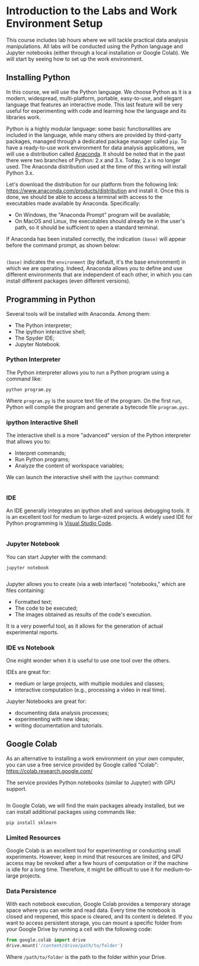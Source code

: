 # Introduction to the Labs and Work Environment Setup
This course includes lab hours where we will tackle practical data analysis manipulations. All labs will be conducted using the Python language and Jupyter notebooks (either through a local installation or Google Colab). We will start by seeing how to set up the work environment.

## Installing Python
In this course, we will use the Python language. We choose Python as it is a modern, widespread, multi-platform, portable, easy-to-use, and elegant language that features an interactive mode. This last feature will be very useful for experimenting with code and learning how the language and its libraries work.

Python is a highly modular language: some basic functionalities are included in the language, while many others are provided by third-party packages, managed through a dedicated package manager called `pip`. To have a ready-to-use work environment for data analysis applications, we will use a distribution called [Anaconda](https://www.anaconda.com/). It should be noted that in the past there were two branches of Python: 2.x and 3.x. Today, 2.x is no longer used. The Anaconda distribution used at the time of this writing will install Python 3.x.

Let's download the distribution for our platform from the following link: https://www.anaconda.com/products/distribution and install it. Once this is done, we should be able to access a terminal with access to the executables made available by Anaconda. Specifically:
 * On Windows, the "Anaconda Prompt" program will be available;
 * On MacOS and Linux, the executables should already be in the user's path, so it should be sufficient to open a standard terminal.

 If Anaconda has been installed correctly, the indication `(base)` will appear before the command prompt, as shown below:

```{figure} /_static/lecture_specific/intro_python/anaconda_prompt.png
```

 `(base)` indicates the `environment` (by default, it's the base environment) in which we are operating. Indeed, Anaconda allows you to define and use different environments that are independent of each other, in which you can install different packages (even different versions).

## Programming in Python
Several tools will be installed with Anaconda. Among them:
* The Python interpreter;
* The ipython interactive shell;
* The Spyder IDE;
* Jupyter Notebook.

### Python Interpreter
The Python interpreter allows you to run a Python program using a command like:

`python program.py`

Where `program.py` is the source text file of the program. On the first run, Python will compile the program and generate a bytecode file `program.pyc`.

### ipython Interactive Shell
The interactive shell is a more "advanced" version of the Python interpreter that allows you to:

* Interpret commands;
* Run Python programs;
* Analyze the content of workspace variables;

We can launch the interactive shell with the `ipython` command:

```{figure} /_static/lecture_specific/intro_python/ipython.png
```

### IDE
An IDE generally integrates an ipython shell and various debugging tools. It is an excellent tool for medium to large-sized projects. A widely used IDE for Python programming is [Visual Studio Code](https://code.visualstudio.com/).

```{figure} /_static/lecture_specific/intro_python/vscode.png
```

### Jupyter Notebook
You can start Jupyter with the command:

`jupyter notebook`

```{figure} /_static/lecture_specific/intro_python/jupyter.png
```

Jupyter allows you to create (via a web interface) "notebooks," which are files containing:
* Formatted text;
* The code to be executed;
* The images obtained as results of the code's execution.

It is a very powerful tool, as it allows for the generation of actual experimental reports.

### IDE vs Notebook
One might wonder when it is useful to use one tool over the others.

IDEs are great for:
 * medium or large projects, with multiple modules and classes;
 * interactive computation (e.g., processing a video in real time).

Jupyter Notebooks are great for:
 * documenting data analysis processes;
 * experimenting with new ideas;
 * writing documentation and tutorials.

 ## Google Colab
 As an alternative to installing a work environment on your own computer, you can use a free service provided by Google called "Colab": https://colab.research.google.com/

 The service provides Python notebooks (similar to Jupyter) with GPU support.

```{figure} /_static/lecture_specific/intro_python/colab.png
```

In Google Colab, we will find the main packages already installed, but we can install additional packages using commands like:

 `pip install sklearn`

### Limited Resources
Google Colab is an excellent tool for experimenting or conducting small experiments. However, keep in mind that resources are limited, and GPU access may be revoked after a few hours of computation or if the machine is idle for a long time. Therefore, it might be difficult to use it for medium-to-large projects.

### Data Persistence
 With each notebook execution, Google Colab provides a temporary storage space where you can write and read data. Every time the notebook is closed and reopened, this space is cleared, and its content is deleted. If you want to access persistent storage, you can mount a specific folder from your Google Drive by running a cell with the following code:

 ```python
from google.colab import drive
drive.mount('/content/drive/path/to/folder')
```

Where `/path/to/folder` is the path to the folder within your Drive.